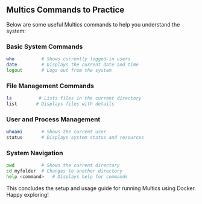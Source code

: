 ## Multics Commands to Practice
Below are some useful Multics commands to help you understand the system:

### **Basic System Commands**
```sh
who          # Shows currently logged-in users
date         # Displays the current date and time
logout       # Logs out from the system
```

### **File Management Commands**
```sh
ls          # Lists files in the current directory
list       # Displays files with details
```

### **User and Process Management**
```sh
whoami       # Shows the current user
status       # Displays system status and resources
```

### **System Navigation**
```sh
pwd          # Shows the current directory
cd myfolder  # Changes to another directory
help <command>   # Displays help for commands
```

This concludes the setup and usage guide for running Multics using Docker. Happy exploring!

